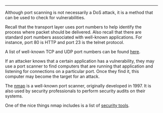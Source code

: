 - - -
Although port scanning is not necessarily a DoS attack, it is a method that can be used to check for vulnerabilities.

Recall that the transport layer uses port numbers to help identify the process where packet should be delivered. Also recall that there are standard port numbers associated with well-known applications. For instance, port 80 is HTTP and port 23 is the telnet protocol.

A list of well-known TCP and UDP port numbers can be found [here](https://en.wikipedia.org/wiki/List_of_TCP_and_UDP_port_numbers).

If an attacker knows that a certain application has a vulnerability, they may use a port scanner to find computers that are running that application and listening for connections on a particular port. Once they find it, this computer may become the target for an attack.

The [nmap](https://nmap.org/) is a well-known port scanner, originally developed in 1997. It is also used by security professionals to perform security audits on their systems.

One of the nice things nmap includes is a list of [security tools](http://sectools.org/). 
